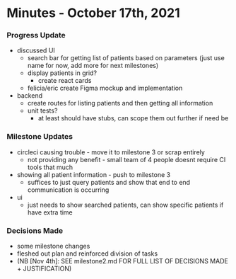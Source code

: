 # Minutes - October 17th, 2021

### Progress Update
- discussed UI 
    - search bar for getting list of patients based on parameters (just use name for now, add more for next milestones)
    - display patients in grid? 
        - create react cards
    - felicia/eric create Figma mockup and implementation
- backend
    - create routes for listing patients and then getting all information
    - unit tests?
        - at least should have stubs, can scope them out further if need be
    
### Milestone Updates
- circleci causing trouble - move it to milestone 3 or scrap entirely
    - not providing any benefit - small team of 4 people doesnt require CI tools that much
- showing all patient information - push to milestone 3
    - suffices to just query patients and show that end to end communication is occurring
- ui
    - just needs to show searched patients, can show specific patients if have extra time

### Decisions Made
- some milestone changes
- fleshed out plan and reinforced division of tasks
- (NB [Nov 4th]: SEE milestone2.md FOR FULL LIST OF DECISIONS MADE + JUSTIFICATION)
